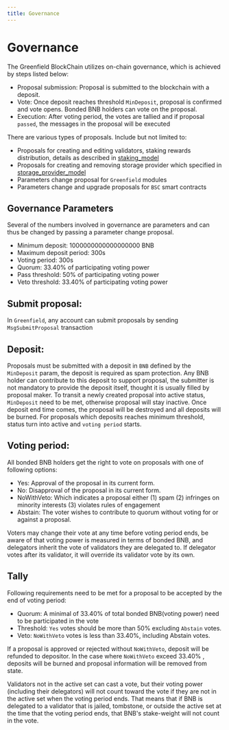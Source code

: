 ```yaml
---
title: Governance
---
```


# Governance

The Greenfield BlockChain utilizes on-chain governance, which is achieved by steps listed below:

- Proposal submission: Proposal is submitted to the blockchain with a deposit.
- Vote: Once deposit reaches threshold `MinDeposit`, proposal is confirmed and vote opens. Bonded BNB holders can vote on the proposal.
- Execution: After voting period, the votes are tallied and if proposal `passed`, the messages in the proposal will be executed

There are various types of proposals. Include but not limited to:
- Proposals for creating and editing validators, staking rewards distribution, details as described in [staking_model](consensus_and_staking.md)
- Proposals for creating and removing storage provider which specified in [storage_provider_model](storage_provider_management.md)
- Parameters change proposal for `Greenfield` modules
- Parameters change and upgrade proposals for `BSC` smart contracts 


## Governance Parameters
Several of the numbers involved in governance are parameters and can thus be changed by passing a parameter change proposal.
- Minimum deposit: 1000000000000000000 BNB
- Maximum deposit period: 300s
- Voting period: 300s
- Quorum: 33.40% of participating voting power
- Pass threshold: 50% of participating voting power
- Veto threshold: 33.40% of participating voting power


## Submit proposal:

In `Greenfield`, any account can submit proposals by sending `MsgSubmitProposal` transaction

## Deposit:

Proposals must be submitted with a deposit in `BNB` defined by the `MinDeposit` param, the deposit is required as spam 
protection. Any BNB holder can contribute to this deposit to support proposal, the submitter is not mandatory to provide 
the deposit itself, thought it is usually filled by proposal maker. To transit a newly created proposal into active status, 
`MinDeposit` need to be met, otherwise proposal will stay inactive. Once deposit end time comes, the proposal will be 
destroyed and all deposits will be burned. For 
proposals which deposits reaches minimum threshold, status turn into active and `voting period` starts.

## Voting period:

All bonded BNB holders get the right to vote on proposals with one of following options:

- Yes: Approval of the proposal in its current form.
- No: Disapproval of the proposal in its current form.
- NoWithVeto: Which indicates a proposal either (1) spam (2) infringes on minority interests (3) violates rules of engagement
- Abstain: The voter wishes to contribute to quorum without voting for or against a proposal.

Voters may change their vote at any time before voting period ends, be aware of that voting power is measured in terms 
of bonded BNB, and delegators inherit the vote of validators they are delegated to. If delegator votes after its validator, 
it will override its validator vote by its own.

## Tally

Following requirements need to be met for a proposal to be accepted by the end of voting period:

- Quorum: A minimal of 33.40% of total bonded BNB(voting power) need to be participated in the vote
- Threshold: `Yes` votes should be more than 50% excluding `Abstain` votes.
- Veto: `NoWithVeto` votes is less than 33.40%, including Abstain votes.

If a proposal is approved or rejected without `NoWithVeto`, deposit will be refunded to depositor. In the case where
`NoWithVeto` exceed 33.40% , deposits will be burned and proposal information will be removed from state.

Validators not in the active set can cast a vote, but their voting power (including their delegators) 
will not count toward the vote if they are not in the active set when the voting period ends. That means that if BNB 
is delegated to a validator that is jailed, tombstone, or outside the active set at the time that the voting period 
ends, that BNB's stake-weight will not count in the vote.



